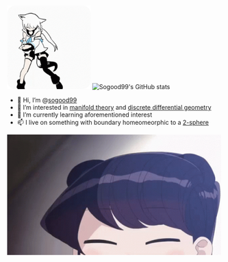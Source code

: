 [<img src="fig/fubuki-dance.gif" width="195" height="195" />](https://www.youtube.com/channel/UCdn5BQ06XqgXoAxIhbqw5Rg)
![Sogood99's GitHub stats](https://github-readme-stats.vercel.app/api?username=sogood99)

- 👋 Hi, I’m @[sogood99](https://github.com/sogood99/)
- 👀 I’m interested in [manifold theory](https://en.wikipedia.org/wiki/Differentiable_manifold) and [discrete differential geometry](https://en.wikipedia.org/wiki/Discrete_differential_geometry)
- 🌱 I’m currently learning aforementioned interest
- 📫 I live on something with boundary homeomeorphic to a [2-sphere](https://en.wikipedia.org/wiki/Earth)

[<img src="fig/komi-san.gif" width="500" />](https://www.youtube.com/channel/UCdn5BQ06XqgXoAxIhbqw5Rg)

<!---
sogood99/sogood99 is a ✨ special ✨ repository because its `README.md` (this file) appears on your GitHub profile.
You can click the Preview link to take a look at your changes.
--->
